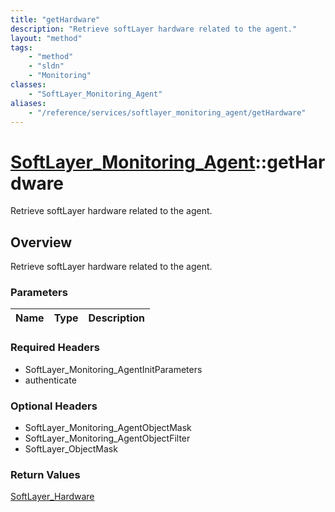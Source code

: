 ```yaml
---
title: "getHardware"
description: "Retrieve softLayer hardware related to the agent."
layout: "method"
tags:
    - "method"
    - "sldn"
    - "Monitoring"
classes:
    - "SoftLayer_Monitoring_Agent"
aliases:
    - "/reference/services/softlayer_monitoring_agent/getHardware"
---
```

# [SoftLayer_Monitoring_Agent](/reference/services/SoftLayer_Monitoring_Agent)::getHardware

Retrieve softLayer hardware related to the agent.


## Overview 
Retrieve softLayer hardware related to the agent.

### Parameters 
|Name | Type | Description |
| --- | --- | --- |


### Required Headers
* SoftLayer_Monitoring_AgentInitParameters
* authenticate

### Optional Headers
* SoftLayer_Monitoring_AgentObjectMask
* SoftLayer_Monitoring_AgentObjectFilter
* SoftLayer_ObjectMask

### Return Values
<a href='/reference/datatypes/SoftLayer_Hardware'>SoftLayer_Hardware </a>


